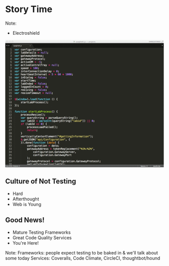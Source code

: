 
<!-- .slide: class="dark" data-background="#1e1e1e" -->

# Story Time

Note:
  - Electroshield


![650 lines of js](/images/650-lines-of-js.gif) <!-- .element: style="width: 65%" -->


## Culture of Not Testing
- Hard <!-- .element: class="fragment" -->
- Afterthought <!-- .element: class="fragment" -->
- Web is Young <!-- .element: class="fragment" -->


## Good News!
- Mature Testing Frameworks <!-- .element: class="fragment" -->
- Great Code Quality Services <!-- .element: class="fragment" -->
- You're Here! <!-- .element: class="fragment" -->

Note:
Frameworks: people expect testing to be baked in & we'll talk about some today
Services: Coveralls, Code Climate, CircleCI, thoughtbot/hound
